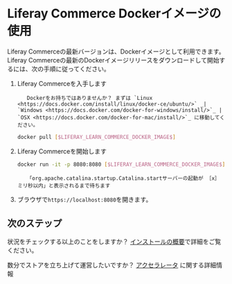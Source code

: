 # Liferay Commerce Dockerイメージの使用

Liferay Commerceの最新バージョンは、Dockerイメージとして利用できます。 Liferay Commerceの最新のDockerイメージリリースをダウンロードして開始するには、次の手順に従ってください。

1. Liferay Commerceを入手します

    ```tip::
       Dockerをお持ちではありませんか？ まずは `Linux <https://docs.docker.com/install/linux/docker-ce/ubuntu/>` _| `Windows <https://docs.docker.com/docker-for-windows/install/>`_ | `OSX <https://docs.docker.com/docker-for-mac/install/>`_ に移動してください。
    ```

    ```bash
    docker pull [$LIFERAY_LEARN_COMMERCE_DOCKER_IMAGE$]
    ```

1. Liferay Commerceを開始します

    ```bash
    docker run -it -p 8080:8080 [$LIFERAY_LEARN_COMMERCE_DOCKER_IMAGE$]
    ```

    ```{important}
       「org.apache.catalina.startup.Catalina.startサーバーの起動が ［x］ ミリ秒以内」と表示されるまで待ちます
    ```

1. ブラウザで`https://localhost:8080`を開きます。

## 次のステップ

状況をチェックする以上のことをしますか？ [インストールの概要](../installation-overview.md)で詳細をご覧ください。

数分でストアを立ち上げて運営したいですか？ [アクセラレータ](../../starting-a-store/accelerators.md) に関する詳細情報
